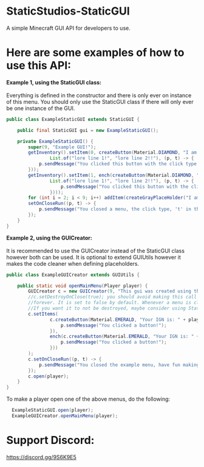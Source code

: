 # StaticStudios-StaticGUI
A simple Minecraft GUI API for developers to use.

# Here are some examples of how to use this API:

<b>Example 1, using the StaticGUI class:</b><br><br>
Everything is defined in the constructor and there is only ever on instance of this menu.
You should only use the StaticGUI class if there will only ever be one instance of the GUI.
```java
public class ExampleStaticGUI extends StaticGUI {

    public final StaticGUI gui = new ExampleStaticGUI();

    private ExampleStaticGUI() {
        super(9, "Example GUI!");
        getInventory().setItem(0, createButton(Material.DIAMOND, "I am a normal button",
                List.of("lore line 1!", "lore line 2!!"), (p, t) -> {
            p.sendMessage("You clicked this button with the click type: " + t.name());
        }));
        getInventory().setItem(1, ench(createButton(Material.DIAMOND, "I am a normal button but I am enchanted!",
                List.of("lore line 1!", "lore line 2!!"), (p, t) -> {
                    p.sendMessage("You clicked this button with the click type: " + t.name());
                })));
        for (int i = 2; i < 9; i++) addItem(createGrayPlaceHolder("I am a placeholder"));
        setOnCloseRun((p, t) -> {
            p.sendMessage("You closed a menu, the click type, 't' in this case, will always be null when an on close event is run");
        });
    }
}
```

<b>Example 2, using the GUICreator:</b><br><br>
It is recommended to use the GUICreator instead of the StaticGUI class however both can be used.
It is optional to extend GUIUtils however it makes the code cleaner when defining placeholders.
```java
public class ExampleGUICreator extends GUIUtils {

    public static void openMainMenu(Player player) {
        GUICreator c = new GUICreator(9, "This gui was created using the GUICreator class!");
        //c.setDestroyOnClose(true); you should avoid making this call (in most cases) as it will keep ths GUI in memory
        //forever. It is set to false by default. Whenever a menu is closed, it is destroyed (taken out of memory) by default.
        //If you want it to not be destroyed, maybe consider using StaticGUI (applicable in most cases)
        c.setItems(
                c.createButton(Material.EMERALD, "Your IGN is: " + player.getName(), List.of("I am lore!"), (p, t) -> {
                    p.sendMessage("You clicked a button!");
                }),
                ench(c.createButton(Material.EMERALD, "Your IGN is: " + player.getName(), List.of("I am an enchanted button!"), (p, t) -> {
                    p.sendMessage("You clicked a button!");
                }))
        );
        c.setOnCloseRun((p, t) -> {
            p.sendMessage("You closed the example menu, have fun making your own!");
        });
        c.open(player);
    }
}
```


To make a player open one of the above menus, do the following:
```java
  ExampleStaticGUI.open(player);
  ExampleGUICreator.openMainMenu(player);
```


# Support Discord:
https://discord.gg/9S6K9E5
